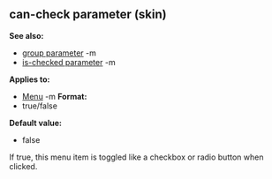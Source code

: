 ## can-check parameter (skin)
**See also:**
*   [group parameter](/ref/%7Bskin%7D/param/group.md) -m
*   [is-checked parameter](/ref/%7Bskin%7D/param/is-checked.md) -m
<!-- -->
**Applies to:**
*   [Menu](/ref/%7Bskin%7D/control/menu.md) -m<!-- -->
**Format:**
*   true/false
<!-- -->
**Default value:**
*   false


If true, this menu item is toggled like a checkbox or radio
button when clicked.